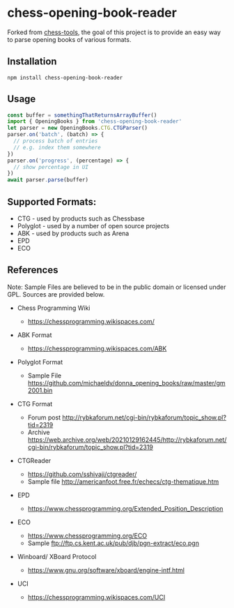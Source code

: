 # chess-opening-book-reader

Forked from [chess-tools](https://github.com/johnfontaine/chess-tools), the goal of this project is to provide an easy way to parse opening books of various formats. 

## Installation

```
npm install chess-opening-book-reader
```

## Usage

```js
const buffer = somethingThatReturnsArrayBuffer()
import { OpeningBooks } from 'chess-opening-book-reader'
let parser = new OpeningBooks.CTG.CTGParser()
parser.on('batch', (batch) => {
  // process batch of entries
  // e.g. index them somewhere
})
parser.on('progress', (percentage) => {
  // show percentage in UI
})
await parser.parse(buffer)
```

## Supported Formats:

- CTG - used by products such as Chessbase
- Polyglot - used by a number of open source projects
- ABK - used by products such as Arena
- EPD
- ECO

## References

Note: Sample Files are believed to be in the public domain or licensed under GPL. Sources are provided below.

- Chess Programming Wiki
  - https://chessprogramming.wikispaces.com/

- ABK Format
  - https://chessprogramming.wikispaces.com/ABK

- Polyglot Format
  - Sample File https://github.com/michaeldv/donna_opening_books/raw/master/gm2001.bin

- CTG Format
  - Forum post http://rybkaforum.net/cgi-bin/rybkaforum/topic_show.pl?tid=2319
  - Archive https://web.archive.org/web/20210129162445/http://rybkaforum.net/cgi-bin/rybkaforum/topic_show.pl?tid=2319

- CTGReader
  - https://github.com/sshivaji/ctgreader/
  - Sample file http://americanfoot.free.fr/echecs/ctg-thematique.htm

- EPD
  - https://www.chessprogramming.org/Extended_Position_Description

- ECO
  - https://www.chessprogramming.org/ECO
  - Sample ftp://ftp.cs.kent.ac.uk/pub/djb/pgn-extract/eco.pgn

- Winboard/ XBoard Protocol
  - https://www.gnu.org/software/xboard/engine-intf.html

- UCI
  - https://chessprogramming.wikispaces.com/UCI
